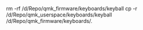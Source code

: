 rm -rf /d/Repo/qmk_firmware/keyboards/keyball
cp -r /d/Repo/qmk_userspace/keyboards/keyball /d/Repo/qmk_firmware/keyboards/.
